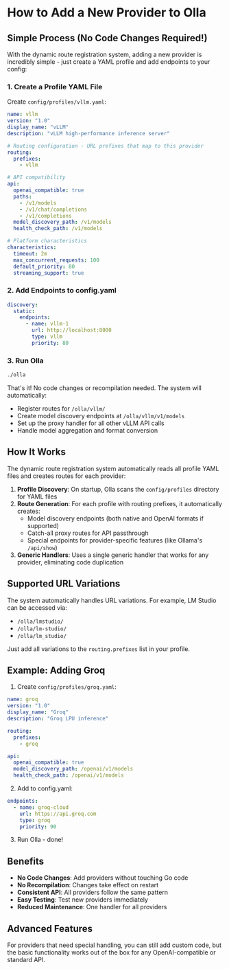 # How to Add a New Provider to Olla

## Simple Process (No Code Changes Required!)

With the dynamic route registration system, adding a new provider is incredibly simple - just create a YAML profile and add endpoints to your config:

### 1. Create a Profile YAML File

Create `config/profiles/vllm.yaml`:

```yaml
name: vllm
version: "1.0"
display_name: "vLLM"
description: "vLLM high-performance inference server"

# Routing configuration - URL prefixes that map to this provider
routing:
  prefixes:
    - vllm

# API compatibility
api:
  openai_compatible: true
  paths:
    - /v1/models
    - /v1/chat/completions
    - /v1/completions
  model_discovery_path: /v1/models
  health_check_path: /v1/models

# Platform characteristics
characteristics:
  timeout: 2m
  max_concurrent_requests: 100
  default_priority: 80
  streaming_support: true
```

### 2. Add Endpoints to config.yaml

```yaml
discovery:
  static:
    endpoints:
      - name: vllm-1
        url: http://localhost:8000
        type: vllm
        priority: 80
```

### 3. Run Olla

```bash
./olla
```

That's it! No code changes or recompilation needed. The system will automatically:
- Register routes for `/olla/vllm/`
- Create model discovery endpoints at `/olla/vllm/v1/models` 
- Set up the proxy handler for all other vLLM API calls
- Handle model aggregation and format conversion

## How It Works

The dynamic route registration system automatically reads all profile YAML files and creates routes for each provider:

1. **Profile Discovery**: On startup, Olla scans the `config/profiles` directory for YAML files
2. **Route Generation**: For each profile with routing prefixes, it automatically creates:
   - Model discovery endpoints (both native and OpenAI formats if supported)
   - Catch-all proxy routes for API passthrough
   - Special endpoints for provider-specific features (like Ollama's `/api/show`)
3. **Generic Handlers**: Uses a single generic handler that works for any provider, eliminating code duplication

## Supported URL Variations

The system automatically handles URL variations. For example, LM Studio can be accessed via:
- `/olla/lmstudio/`
- `/olla/lm-studio/`
- `/olla/lm_studio/`

Just add all variations to the `routing.prefixes` list in your profile.

## Example: Adding Groq

1. Create `config/profiles/groq.yaml`:
```yaml
name: groq
version: "1.0"
display_name: "Groq"
description: "Groq LPU inference"

routing:
  prefixes:
    - groq

api:
  openai_compatible: true
  model_discovery_path: /openai/v1/models
  health_check_path: /openai/v1/models
```

2. Add to config.yaml:
```yaml
endpoints:
  - name: groq-cloud
    url: https://api.groq.com
    type: groq
    priority: 90
```

3. Run Olla - done!

## Benefits

- **No Code Changes**: Add providers without touching Go code
- **No Recompilation**: Changes take effect on restart
- **Consistent API**: All providers follow the same pattern
- **Easy Testing**: Test new providers immediately
- **Reduced Maintenance**: One handler for all providers

## Advanced Features

For providers that need special handling, you can still add custom code, but the basic functionality works out of the box for any OpenAI-compatible or standard API.